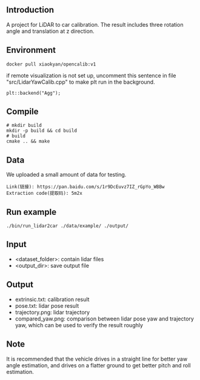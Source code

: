 ## Introduction
A project for LiDAR to car calibration. The result includes three rotation angle and translation at z direction.
## Environment
```shell
docker pull xiaokyan/opencalib:v1
```
if remote visualization is not set up, uncomment this sentence in file "src/LidarYawCalib.cpp" to make plt run in the background.
```
plt::backend("Agg");
```
## Compile
```shell
# mkdir build
mkdir -p build && cd build
# build
cmake .. && make
```
## Data
We uploaded a small amount of data for testing.
```
Link(链接): https://pan.baidu.com/s/1r9DcEuvz7IZ_rGpYo_WBBw
Extraction code(提取码): 5m2x
```
## Run example
```shell
./bin/run_lidar2car ./data/example/ ./output/
```
## Input
- <dataset_folder>: contain lidar files
- <output_dir>: save output file
## Output
- extrinsic.txt: calibration result
- pose.txt: lidar pose result
- trajectory.png: lidar trajectory
- compared_yaw.png: comparison between lidar pose yaw and trajectory yaw, which can be used to verify the result roughly
## Note
It is recommended that the vehicle drives in a straight line for better yaw angle estimation, and drives on a flatter ground to get better pitch and roll estimation.
